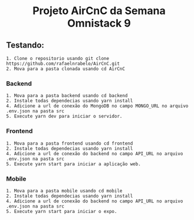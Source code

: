 
<h1 align="center">Projeto AirCnC da Semana Omnistack 9</h1>

## Testando:
    1. Clone o repositorio usando git clone https://github.com/rafaelnrabelo/AirCnC.git
    2. Mova para a pasta clonada usando cd AirCnC
  ### Backend
    1. Mova para a pasta backend usando cd backend
    2. Instale todas dependecias usando yarn install
    4. Adicione a url de conexão do MongoDB no campo MONGO_URL no arquivo .env.json na pasta src
    5. Execute yarn dev para iniciar o servidor.
  ### Frontend
    1. Mova para a pasta frontend usando cd frontend
    2. Instale todas dependecias usando yarn install
    4. Adicione a url de conexão do backend no campo API_URL no arquivo .env.json na pasta src
    5. Execute yarn start para iniciar a aplicação web.
  ### Mobile
    1. Mova para a pasta mobile usando cd mobile
    2. Instale todas dependecias usando yarn install
    4. Adicione a url de conexão do backend no campo API_URL no arquivo .env.json na pasta src
    5. Execute yarn start para iniciar o expo.
